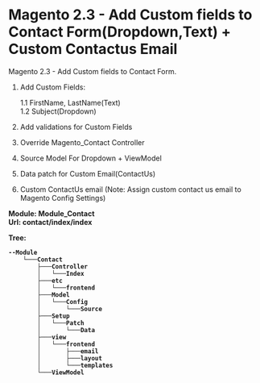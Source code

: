 # Magento 2.3 - Add Custom fields to Contact Form(Dropdown,Text) + Custom Contactus Email

Magento 2.3 - Add Custom fields to Contact Form.

1. Add Custom Fields:<br />

    1.1 FirstName, LastName(Text)<br />
    1.2 Subject(Dropdown)<br />
    
2. Add validations for Custom Fields
3. Override Magento_Contact Controller
4. Source Model For Dropdown + ViewModel
5. Data patch for Custom Email(ContactUs)
6. Custom ContactUs email (Note: Assign custom contact us email to Magento Config Settings)<br />

<b>Module: Module_Contact<br />
Url: contact/index/index <br />
    
Tree:
```|-- README.md
--Module
    └───Contact
        ├───Controller
        │   └───Index
        ├───etc
        │   └───frontend
        ├───Model
        │   └───Config
        │       └───Source
        ├───Setup
        │   └───Patch
        │       └───Data
        ├───view
        │   └───frontend
        │       ├───email
        │       ├───layout
        │       └───templates
        └───ViewModel
```        
